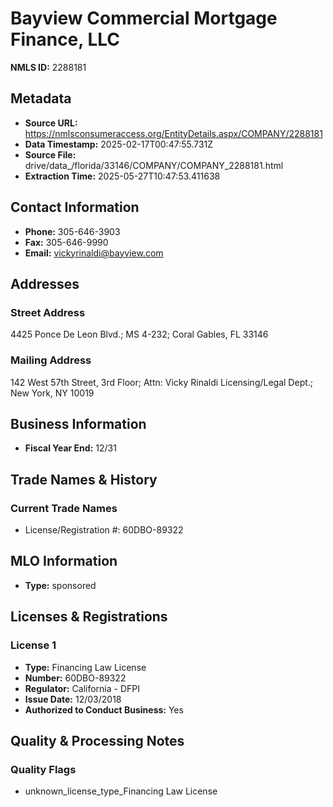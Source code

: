 # Bayview Commercial Mortgage Finance, LLC

**NMLS ID:** 2288181

## Metadata
- **Source URL:** https://nmlsconsumeraccess.org/EntityDetails.aspx/COMPANY/2288181
- **Data Timestamp:** 2025-02-17T00:47:55.731Z
- **Source File:** drive/data_/florida/33146/COMPANY/COMPANY_2288181.html
- **Extraction Time:** 2025-05-27T10:47:53.411638

## Contact Information
- **Phone:** 305-646-3903
- **Fax:** 305-646-9990
- **Email:** vickyrinaldi@bayview.com

## Addresses
### Street Address
4425 Ponce De Leon Blvd.; MS 4-232; Coral Gables, FL 33146

### Mailing Address
142 West 57th Street, 3rd Floor; Attn: Vicky Rinaldi Licensing/Legal Dept.; New York, NY 10019

## Business Information
- **Fiscal Year End:** 12/31

## Trade Names & History
### Current Trade Names
- License/Registration #: 60DBO-89322

## MLO Information
- **Type:** sponsored

## Licenses & Registrations

### License 1
- **Type:** Financing Law License
- **Number:** 60DBO-89322
- **Regulator:** California - DFPI
- **Issue Date:** 12/03/2018
- **Authorized to Conduct Business:** Yes

## Quality & Processing Notes
### Quality Flags
- unknown_license_type_Financing Law License
